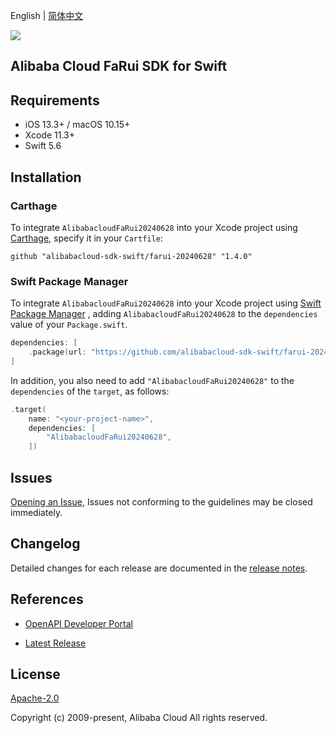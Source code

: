 English | [简体中文](README-CN.md)

![](https://aliyunsdk-pages.alicdn.com/icons/AlibabaCloud.svg)

## Alibaba Cloud FaRui SDK for Swift

## Requirements

- iOS 13.3+ / macOS 10.15+
- Xcode 11.3+
- Swift 5.6

## Installation

### Carthage

To integrate `AlibabacloudFaRui20240628` into your Xcode project using [Carthage](https://github.com/Carthage/Carthage), specify it in your `Cartfile`:

```ogdl
github "alibabacloud-sdk-swift/farui-20240628" "1.4.0"
```

### Swift Package Manager

To integrate `AlibabacloudFaRui20240628` into your Xcode project using [Swift Package Manager](https://swift.org/package-manager/) , adding `AlibabacloudFaRui20240628` to the `dependencies` value of your `Package.swift`.

```swift
dependencies: [
    .package(url: "https://github.com/alibabacloud-sdk-swift/farui-20240628.git", from: "1.4.0")
]
```

In addition, you also need to add `"AlibabacloudFaRui20240628"` to the `dependencies` of the `target`, as follows:

```swift
.target(
    name: "<your-project-name>",
    dependencies: [
        "AlibabacloudFaRui20240628",
    ])
```

## Issues

[Opening an Issue](https://github.com/alibabacloud-sdk-swift/farui-20240628/issues/new), Issues not conforming to the guidelines may be closed immediately.

## Changelog

Detailed changes for each release are documented in the [release notes](./ChangeLog.txt).

## References

* [OpenAPI Developer Portal](https://next.api.alibabacloud.com/home)
- [Latest Release](https://github.com/alibabacloud-sdk-swift/farui-20240628)

## License

[Apache-2.0](http://www.apache.org/licenses/LICENSE-2.0)

Copyright (c) 2009-present, Alibaba Cloud All rights reserved.
